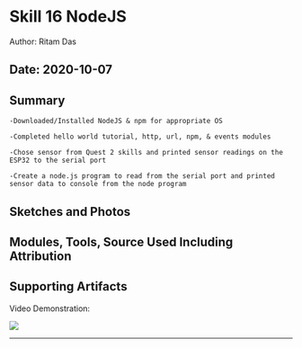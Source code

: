 #  Skill 16 NodeJS

Author: Ritam Das

Date: 2020-10-07
-----

## Summary
    -Downloaded/Installed NodeJS & npm for appropriate OS
    
    -Completed hello world tutorial, http, url, npm, & events modules
    
    -Chose sensor from Quest 2 skills and printed sensor readings on the ESP32 to the serial port
    
    -Create a node.js program to read from the serial port and printed sensor data to console from the node program

## Sketches and Photos


## Modules, Tools, Source Used Including Attribution


## Supporting Artifacts

Video Demonstration:

[![](http://img.youtube.com/vi/CV0-lDdfGFU/0.jpg)](http://www.youtube.com/watch?v=CV0-lDdfGFU "")

-----
